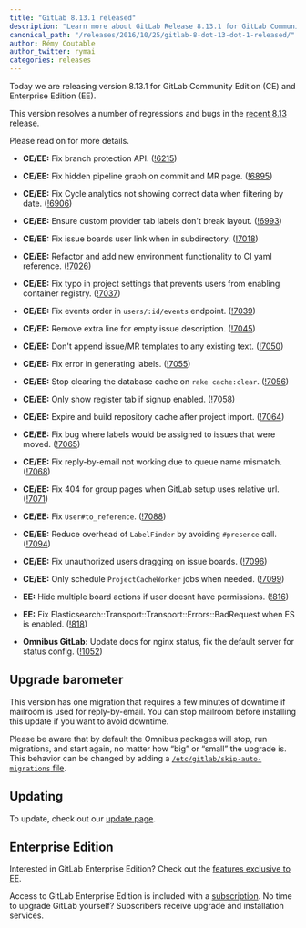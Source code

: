 ```yaml
---
title: "GitLab 8.13.1 released"
description: "Learn more about GitLab Release 8.13.1 for GitLab Community Edition (CE) and Enterprise Edition (EE)"
canonical_path: "/releases/2016/10/25/gitlab-8-dot-13-dot-1-released/"
author: Rémy Coutable
author_twitter: rymai
categories: releases
---
```


Today we are releasing version 8.13.1 for GitLab Community Edition (CE) and
Enterprise Edition (EE).

This version resolves a number of regressions and bugs in the [recent 8.13
release](/releases/2016/10/22/gitlab-8-13-released/).

Please read on for more details.

<!-- more -->

- **CE/EE:** Fix branch protection API. ([!6215])
- **CE/EE:** Fix hidden pipeline graph on commit and MR page. ([!6895])
- **CE/EE:** Fix Cycle analytics not showing correct data when filtering by date. ([!6906])
- **CE/EE:** Ensure custom provider tab labels don't break layout. ([!6993])
- **CE/EE:** Fix issue boards user link when in subdirectory. ([!7018])
- **CE/EE:** Refactor and add new environment functionality to CI yaml reference. ([!7026])
- **CE/EE:** Fix typo in project settings that prevents users from enabling container registry. ([!7037])
- **CE/EE:** Fix events order in `users/:id/events` endpoint. ([!7039])
- **CE/EE:** Remove extra line for empty issue description. ([!7045])
- **CE/EE:** Don't append issue/MR templates to any existing text. ([!7050])
- **CE/EE:** Fix error in generating labels. ([!7055])
- **CE/EE:** Stop clearing the database cache on `rake cache:clear`. ([!7056])
- **CE/EE:** Only show register tab if signup enabled. ([!7058])
- **CE/EE:** Expire and build repository cache after project import. ([!7064])
- **CE/EE:** Fix bug where labels would be assigned to issues that were moved. ([!7065])
- **CE/EE:** Fix reply-by-email not working due to queue name mismatch. ([!7068])
- **CE/EE:** Fix 404 for group pages when GitLab setup uses relative url. ([!7071])
- **CE/EE:** Fix `User#to_reference`. ([!7088])
- **CE/EE:** Reduce overhead of `LabelFinder` by avoiding `#presence` call. ([!7094])
- **CE/EE:** Fix unauthorized users dragging on issue boards. ([!7096])
- **CE/EE:** Only schedule `ProjectCacheWorker` jobs when needed. ([!7099])

- **EE:** Hide multiple board actions if user doesnt have permissions. ([!816])
- **EE:** Fix Elasticsearch::Transport::Transport::Errors::BadRequest when ES is enabled. ([!818])

- **Omnibus GitLab:** Update docs for nginx status, fix the default server for status config. ([!1052])

[!6215]: https://gitlab.com/gitlab-org/gitlab-ce/merge_requests/6215
[!6895]: https://gitlab.com/gitlab-org/gitlab-ce/merge_requests/6895
[!6906]: https://gitlab.com/gitlab-org/gitlab-ce/merge_requests/6906
[!6993]: https://gitlab.com/gitlab-org/gitlab-ce/merge_requests/6993
[!7018]: https://gitlab.com/gitlab-org/gitlab-ce/merge_requests/7018
[!7026]: https://gitlab.com/gitlab-org/gitlab-ce/merge_requests/7026
[!7037]: https://gitlab.com/gitlab-org/gitlab-ce/merge_requests/7037
[!7039]: https://gitlab.com/gitlab-org/gitlab-ce/merge_requests/7039
[!7045]: https://gitlab.com/gitlab-org/gitlab-ce/merge_requests/7045
[!7050]: https://gitlab.com/gitlab-org/gitlab-ce/merge_requests/7050
[!7055]: https://gitlab.com/gitlab-org/gitlab-ce/merge_requests/7055
[!7056]: https://gitlab.com/gitlab-org/gitlab-ce/merge_requests/7056
[!7058]: https://gitlab.com/gitlab-org/gitlab-ce/merge_requests/7058
[!7064]: https://gitlab.com/gitlab-org/gitlab-ce/merge_requests/7064
[!7065]: https://gitlab.com/gitlab-org/gitlab-ce/merge_requests/7065
[!7068]: https://gitlab.com/gitlab-org/gitlab-ce/merge_requests/7068
[!7071]: https://gitlab.com/gitlab-org/gitlab-ce/merge_requests/7071
[!7088]: https://gitlab.com/gitlab-org/gitlab-ce/merge_requests/7088
[!7094]: https://gitlab.com/gitlab-org/gitlab-ce/merge_requests/7094
[!7096]: https://gitlab.com/gitlab-org/gitlab-ce/merge_requests/7096
[!7099]: https://gitlab.com/gitlab-org/gitlab-ce/merge_requests/7099

[!816]: https://gitlab.com/gitlab-org/gitlab-ee/merge_requests/816
[!818]: https://gitlab.com/gitlab-org/gitlab-ee/merge_requests/818

[!1052]: https://gitlab.com/gitlab-org/omnibus-gitlab/merge_requests/1052

## Upgrade barometer

This version has one migration that requires a few minutes of downtime if mailroom
is used for reply-by-email. You can stop mailroom before installing this update if
you want to avoid downtime.

Please be aware that by default the Omnibus packages will stop, run migrations,
and start again, no matter how “big” or “small” the upgrade is. This behavior
can be changed by adding a [`/etc/gitlab/skip-auto-migrations`
file](http://doc.gitlab.com/omnibus/update/README.html).

## Updating

To update, check out our [update page](/update/).

## Enterprise Edition

Interested in GitLab Enterprise Edition? Check out the [features exclusive to
EE](/features/#enterprise).

Access to GitLab Enterprise Edition is included with a [subscription](/pricing/).
No time to upgrade GitLab yourself? Subscribers receive upgrade and installation
services.
